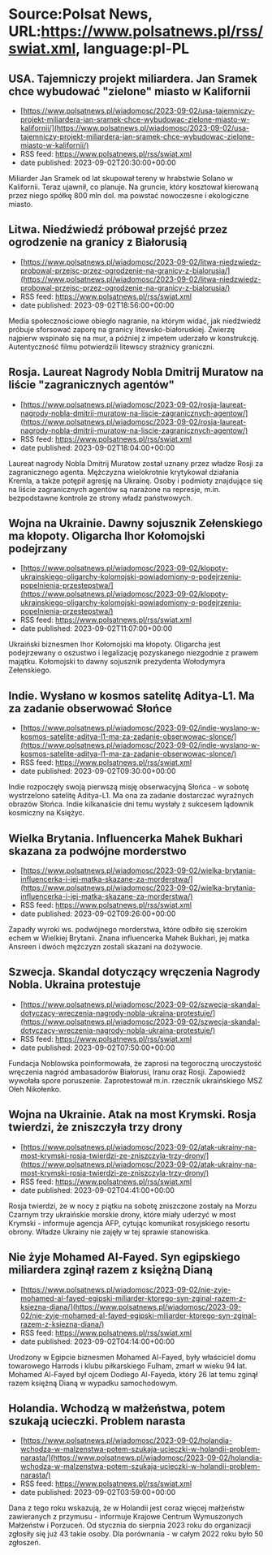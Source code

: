 # Source:Polsat News, URL:https://www.polsatnews.pl/rss/swiat.xml, language:pl-PL

## USA. Tajemniczy projekt miliardera. Jan Sramek chce wybudować "zielone" miasto w Kalifornii
 - [https://www.polsatnews.pl/wiadomosc/2023-09-02/usa-tajemniczy-projekt-miliardera-jan-sramek-chce-wybudowac-zielone-miasto-w-kalifornii/](https://www.polsatnews.pl/wiadomosc/2023-09-02/usa-tajemniczy-projekt-miliardera-jan-sramek-chce-wybudowac-zielone-miasto-w-kalifornii/)
 - RSS feed: https://www.polsatnews.pl/rss/swiat.xml
 - date published: 2023-09-02T20:30:00+00:00

Miliarder Jan Sramek od lat skupował tereny w hrabstwie Solano w Kalifornii. Teraz ujawnił, co planuje. Na gruncie, który kosztował kierowaną przez niego spółkę 800 mln dol. ma powstać nowoczesne i ekologiczne miasto.

## Litwa. Niedźwiedź próbował przejść przez ogrodzenie na granicy z Białorusią
 - [https://www.polsatnews.pl/wiadomosc/2023-09-02/litwa-niedzwiedz-probowal-przejsc-przez-ogrodzenie-na-granicy-z-bialorusia/](https://www.polsatnews.pl/wiadomosc/2023-09-02/litwa-niedzwiedz-probowal-przejsc-przez-ogrodzenie-na-granicy-z-bialorusia/)
 - RSS feed: https://www.polsatnews.pl/rss/swiat.xml
 - date published: 2023-09-02T18:56:00+00:00

Media społecznościowe obiegło nagranie, na którym widać, jak niedźwiedź próbuje sforsować zaporę na granicy litewsko-białoruskiej. Zwierzę najpierw wspinało się na mur, a później z impetem uderzało w konstrukcję. Autentyczność filmu potwierdzili litewscy strażnicy graniczni.

## Rosja. Laureat Nagrody Nobla Dmitrij Muratow na liście "zagranicznych agentów"
 - [https://www.polsatnews.pl/wiadomosc/2023-09-02/rosja-laureat-nagrody-nobla-dmitrij-muratow-na-liscie-zagranicznych-agentow/](https://www.polsatnews.pl/wiadomosc/2023-09-02/rosja-laureat-nagrody-nobla-dmitrij-muratow-na-liscie-zagranicznych-agentow/)
 - RSS feed: https://www.polsatnews.pl/rss/swiat.xml
 - date published: 2023-09-02T18:04:00+00:00

Laureat nagrody Nobla Dmitrij Muratow został uznany przez władze Rosji za zagranicznego agenta. Mężczyzna wielokrotnie krytykował działania Kremla, a także potępił agresję na Ukrainę. Osoby i podmioty znajdujące się na liście zagranicznych agentów są narażone na represje, m.in. bezpodstawne kontrole ze strony władz państwowych.

## Wojna na Ukrainie. Dawny sojusznik Zełenskiego ma kłopoty. Oligarcha Ihor Kołomojski podejrzany
 - [https://www.polsatnews.pl/wiadomosc/2023-09-02/klopoty-ukrainskiego-oligarchy-kolomojski-powiadomiony-o-podejrzeniu-popelnienia-przestepstwa/](https://www.polsatnews.pl/wiadomosc/2023-09-02/klopoty-ukrainskiego-oligarchy-kolomojski-powiadomiony-o-podejrzeniu-popelnienia-przestepstwa/)
 - RSS feed: https://www.polsatnews.pl/rss/swiat.xml
 - date published: 2023-09-02T11:07:00+00:00

Ukraiński biznesmen Ihor Kołomojski ma kłopoty. Oligarcha jest podejrzewany o oszustwo i legalizację pozyskanego niezgodnie z prawem majątku. Kołomojski to dawny sojusznik prezydenta Wołodymyra Zełenskiego.

## Indie. Wysłano w kosmos satelitę Aditya-L1. Ma za zadanie obserwować Słońce
 - [https://www.polsatnews.pl/wiadomosc/2023-09-02/indie-wyslano-w-kosmos-satelite-aditya-l1-ma-za-zadanie-obserwowac-slonce/](https://www.polsatnews.pl/wiadomosc/2023-09-02/indie-wyslano-w-kosmos-satelite-aditya-l1-ma-za-zadanie-obserwowac-slonce/)
 - RSS feed: https://www.polsatnews.pl/rss/swiat.xml
 - date published: 2023-09-02T09:30:00+00:00

Indie rozpoczęły swoją pierwszą misję obserwacyjną Słońca - w sobotę wystrzelono satelitę Aditya-L1. Ma ona za zadanie dostarczać wyraźnych obrazów Słońca. Indie kilkanaście dni temu wysłały z sukcesem lądownik kosmiczny na Księżyc.

## Wielka Brytania. Influencerka Mahek Bukhari skazana za podwójne morderstwo
 - [https://www.polsatnews.pl/wiadomosc/2023-09-02/wielka-brytania-influencerka-i-jej-matka-skazane-za-morderstwa/](https://www.polsatnews.pl/wiadomosc/2023-09-02/wielka-brytania-influencerka-i-jej-matka-skazane-za-morderstwa/)
 - RSS feed: https://www.polsatnews.pl/rss/swiat.xml
 - date published: 2023-09-02T09:26:00+00:00

Zapadły wyroki ws. podwójnego morderstwa, które odbiło się szerokim echem w Wielkiej Brytanii. Znana influencerka Mahek Bukhari, jej matka Ansreen i dwóch mężczyzn zostali skazani na dożywocie.

## Szwecja. Skandal dotyczący wręczenia Nagrody Nobla. Ukraina protestuje
 - [https://www.polsatnews.pl/wiadomosc/2023-09-02/szwecja-skandal-dotyczacy-wreczenia-nagrody-nobla-ukraina-protestuje/](https://www.polsatnews.pl/wiadomosc/2023-09-02/szwecja-skandal-dotyczacy-wreczenia-nagrody-nobla-ukraina-protestuje/)
 - RSS feed: https://www.polsatnews.pl/rss/swiat.xml
 - date published: 2023-09-02T07:50:00+00:00

Fundacja Noblowska poinformowała, że zaprosi na tegoroczną uroczystość wręczenia nagród ambasadorów Białorusi, Iranu oraz Rosji. Zapowiedź wywołała spore poruszenie. Zaprotestował m.in. rzecznik ukraińskiego MSZ Ołeh Nikołenko.

## Wojna na Ukrainie. Atak na most Krymski. Rosja twierdzi, że zniszczyła trzy drony
 - [https://www.polsatnews.pl/wiadomosc/2023-09-02/atak-ukrainy-na-most-krymski-rosja-twierdzi-ze-zniszczyla-trzy-drony/](https://www.polsatnews.pl/wiadomosc/2023-09-02/atak-ukrainy-na-most-krymski-rosja-twierdzi-ze-zniszczyla-trzy-drony/)
 - RSS feed: https://www.polsatnews.pl/rss/swiat.xml
 - date published: 2023-09-02T04:41:00+00:00

Rosja twierdzi, że w nocy z piątku na sobotę zniszczone zostały na Morzu Czarnym trzy ukraińskie morskie drony, które miały uderzyć w most Krymski - informuje agencja AFP, cytując komunikat rosyjskiego resortu obrony. Władze Ukrainy nie zajęły w tej sprawie stanowiska.

## Nie żyje Mohamed Al-Fayed. Syn egipskiego miliardera zginął razem z księżną Dianą
 - [https://www.polsatnews.pl/wiadomosc/2023-09-02/nie-zyje-mohamed-al-fayed-egipski-miliarder-ktorego-syn-zginal-razem-z-ksiezna-diana/](https://www.polsatnews.pl/wiadomosc/2023-09-02/nie-zyje-mohamed-al-fayed-egipski-miliarder-ktorego-syn-zginal-razem-z-ksiezna-diana/)
 - RSS feed: https://www.polsatnews.pl/rss/swiat.xml
 - date published: 2023-09-02T04:14:00+00:00

Urodzony w Egipcie biznesmen Mohamed Al-Fayed, były właściciel domu towarowego Harrods i klubu piłkarskiego Fulham, zmarł w wieku 94 lat. Mohamed Al-Fayed był ojcem Dodiego Al-Fayeda, który 26 lat temu zginął razem księżną Dianą w wypadku samochodowym.

## Holandia. Wchodzą w małżeństwa, potem szukają ucieczki. Problem narasta
 - [https://www.polsatnews.pl/wiadomosc/2023-09-02/holandia-wchodza-w-malzenstwa-potem-szukaja-ucieczki-w-holandii-problem-narasta/](https://www.polsatnews.pl/wiadomosc/2023-09-02/holandia-wchodza-w-malzenstwa-potem-szukaja-ucieczki-w-holandii-problem-narasta/)
 - RSS feed: https://www.polsatnews.pl/rss/swiat.xml
 - date published: 2023-09-02T03:59:00+00:00

Dana z tego roku wskazują, że w Holandii jest coraz więcej małżeństw zawieranych z przymusu - informuje Krajowe Centrum Wymuszonych Małżeństw i Porzuceń. Od stycznia do sierpnia 2023 roku do organizacji zgłosiły się już 43 takie osoby. Dla porównania - w całym 2022 roku było 50 zgłoszeń.

